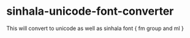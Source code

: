 # sinhala-unicode-font-converter
This will convert to unicode as well as sinhala font { fm group and ml }
